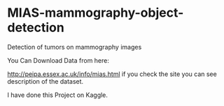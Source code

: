 # MIAS-mammography-object-detection
Detection of tumors on mammography images

You Can Download Data from here:

http://peipa.essex.ac.uk/info/mias.html
if you check the site you can see description of the dataset.

I have done this Project on Kaggle.

